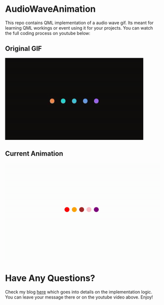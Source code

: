 # AudioWaveAnimation
This repo contains QML implementation of a audio wave gif. Its meant for learning QML workings or event using it for your projects. You can watch the full coding process on youtube below:

## Original GIF
![](./screenshots/original.gif)

## Current Animation
![](./screenshots/animation.gif)

# Have Any Questions? 
Check my blog [here](https://www.codeart.co.ke) which goes into details on the implementation logic. You can leave your message there or on the youtube video above. Enjoy!

